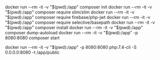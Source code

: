 docker run --rm -it -v "$(pwd):/app" composer init
docker run --rm -it -v "$(pwd):/app" composer require slim/slim
docker run --rm -it -v "$(pwd):/app" composer require firebase/php-jwt
docker run --rm -it -v "$(pwd):/app" composer require selective/basepath
docker run --rm -it -v "$(pwd):/app" composer install
docker run --rm -it -v "$(pwd):/app" composer dump-autoload
docker run --rm -it -v "$(pwd):/app" -p 8080:8080 composer start

docker run --rm -it -v "$(pwd):/app" -p 8080:8080 php:7.4-cli -S 0.0.0.0:8080 -t /app/public
